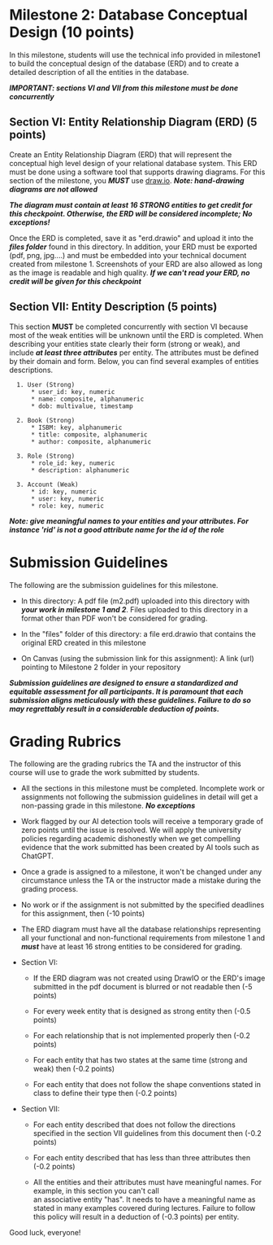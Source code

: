 # Milestone 2: Database Conceptual Design  (10 points)

In this milestone, students will use the technical info provided in milestone1 to build
the conceptual design of the database (ERD) and to create a detailed description of all the entities in the database.

***IMPORTANT: sections VI and VII from this milestone must be done concurrently***

## Section VI: Entity Relationship Diagram (ERD) (5 points)

Create an Entity Relationship Diagram (ERD) that will represent the conceptual high level design of your relational 
database system. This ERD must be done using a software tool that supports drawing diagrams. For this section
of the milestone, you ***MUST*** use [draw.io](https://www.draw.io). ***Note: hand-drawing diagrams are not allowed***

***The diagram must contain at least 16 STRONG entities to get credit for this checkpoint. Otherwise, the ERD will be considered incomplete; No exceptions!***

Once the ERD is completed, save it as "erd.drawio" and upload it into the ***files folder*** found in this directory. In addition, 
your ERD must be exported (pdf, png, jpg....) and must be embedded into your technical document created from milestone 1.
Screenshots of your ERD are also allowed as long as the image is readable and high quality. ***If we can't 
read your ERD, no credit will be given for this checkpoint***

## Section VII: Entity Description (5 points)

This section **MUST** be completed concurrently with section VI because most of the weak entities will be unknown 
until the ERD is completed. When describing your entities state clearly their form (strong or weak), and include ***at least 
three attributes*** per entity. The attributes must be defined by their domain and form. Below, you can find several
examples of entities descriptions.

      1. User (Strong)
          * user_id: key, numeric 
          * name: composite, alphanumeric
          * dob: multivalue, timestamp
          
      2. Book (Strong)
          * ISBM: key, alphanumeric
          * title: composite, alphanumeric
          * author: composite, alphanumeric
      
      3. Role (Strong)
          * role_id: key, numeric
          * description: alphanumeric
      
      3. Account (Weak)
          * id: key, numeric 
          * user: key, numeric 
          * role: key, numeric
          


***Note: give meaningful names to your entities and your attributes. For instance 'rid' is not a good
attribute name for the id of the role***

# Submission Guidelines

The following are the submission guidelines for this milestone. 
 
   * In this directory: A pdf file (m2.pdf) uploaded into this directory with ***your work in milestone 1 and 2***. Files uploaded to this
     directory in a format other than PDF won't be considered for grading. 

   * In the "files" folder of this directory: a file erd.drawio that contains the original ERD created in this milestone

   * On Canvas (using the submission link for this assignment): A link (url) pointing to Milestone 2 folder in your repository

***Submission guidelines are designed to ensure a standardized and equitable assessment for all participants. 
It is paramount that each submission aligns meticulously with these guidelines. Failure to do so may regrettably result in a considerable deduction of points.*** 
   

# Grading Rubrics 

The following are the grading rubrics the TA and the instructor of this course will use to grade the work 
submitted by students.

    
   * All the sections in this milestone must be completed. Incomplete work or assignments not following the submission 
     guidelines in detail will get a non-passing grade in this milestone. ***No exceptions***

   * Work flagged by our AI detection tools will receive a temporary grade of zero points until the issue is resolved. We
     will apply the university policies regarding academic dishonestly when we get compelling evidence that the work
     submitted has been created by AI tools such as ChatGPT. 
   
   * Once a grade is assigned to a milestone, it won't be changed under any circumstance unless the TA or the instructor 
     made a mistake during the grading process.  

   * No work or if the assignment is not submitted by the specified deadlines for this assignment, then (-10 points)
   
   * The ERD diagram must have all the database relationships representing all your functional and non-functional requirements 
     from milestone 1 and ***must*** have at least 16 strong entities to be considered for grading.

   * Section VI: 

     * If the ERD diagram was not created using DrawIO or the ERD's image submitted in the pdf document is blurred or
       not readable then (-5 points)

     * For every week entity that is designed as strong entity then (-0.5 points)

     * For each relationship that is not implemented properly then (-0.2 points)

     * For each entity that has two states at the same time (strong and weak) then (-0.2 points)

     * For each entity that does not follow the shape conventions stated in class to define their type then (-0.2 points)

   * Section VII: 

     * For each entity described that does not follow the directions specified in the section VII guidelines from this document
       then (-0.2 points)

     * For each entity described that has less than three attributes then (-0.2 points)

     * All the entities and their attributes must have meaningful names. For example, in this section you can't call  
       an associative entity "has". It needs to have a meaningful name as stated in many examples covered during lectures. 
       Failure to follow this policy will result in a deduction of (-0.3 points) per entity.

Good luck, everyone!
   
   
